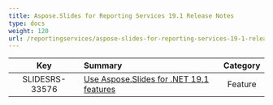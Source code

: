 ```yaml
---
title: Aspose.Slides for Reporting Services 19.1 Release Notes
type: docs
weight: 120
url: /reportingservices/aspose-slides-for-reporting-services-19-1-release-notes/
---
```


|**Key** |**Summary** |**Category** |
| :-: | :- | :-: |
|SLIDESRS-33576|[Use Aspose.Slides for .NET 19.1 features](https://docs.aspose.com/display/slidesnet/Aspose.Slides+for+.NET+19.1+Release+Notes)|Feature|

